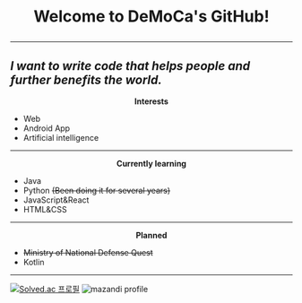 # <p align="center">Welcome to DeMoCa's GitHub!</p>
---
*I want to write code that helps people and further benefits the world.*
---
**<p align="center">Interests</p>**
- Web
- Android App
- Artificial intelligence
---
**<p align="center">Currently learning</p>**
- Java
- Python ~~(Been doing it for several years)~~
- JavaScript&React
- HTML&CSS
---
**<p align="center">Planned</p>**
- ~~Ministry of National Defense Quest~~
- Kotlin
---
[![Solved.ac
프로필](http://mazassumnida.wtf/api/v2/generate_badge?boj=331110kim)](https://solved.ac/331110kim)
![mazandi profile](http://mazandi.herokuapp.com/api?handle=331110kim&theme=warm)
